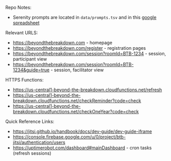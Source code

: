 Repo Notes:
* Serenity prompts are located in `data/prompts.tsv` and in this [google spreadsheet](https://docs.google.com/spreadsheets/d/12XJfovHsBwuTXDcOGfeTrTolDyWDBs5Kzc2h6HXEZHE/edit#gid=0)

Relevant URLS:
* https://beyondthebreakdown.com - homepage
* https://beyondthebreakdown.com/register - registration pages
* https://beyondthebreakdown.com/session?roomId=BTB-1234 - session, participant view
* https://beyondthebreakdown.com/session?roomId=BTB-1234&guide=true - session, facilitator view

HTTPS Functions:
* https://us-central1-beyond-the-breakdown.cloudfunctions.net/refresh
* https://us-central1-beyond-the-breakdown.cloudfunctions.net/checkReminder?code=check
* https://us-central1-beyond-the-breakdown.cloudfunctions.net/checkOneYear?code=check

Quick Reference Links:
* https://jitsi.github.io/handbook/docs/dev-guide/dev-guide-iframe
* https://console.firebase.google.com/u/0/project/btb-jitsi/authentication/users
* https://uptimerobot.com/dashboard#mainDashboard - cron tasks (refresh sessions)
